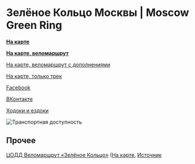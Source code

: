 # Зелёное Кольцо Москвы | Moscow Green Ring #

**[На карте](totrack/)**

**[На карте, веломаршрут](tocyclingtrack/)**

[На карте, веломаршрут с дополнениями](tocycling/)

[На карте, только трек](totrackonly/)

[Facebook](https://www.facebook.com/groups/415558512150007)

[ВКонтакте](https://vk.com/club179530397)

[Ходоки и ездоки](zkm-champs.md)

![Транспортная доступность](zkm-transport-map.svg)


## Прочее ##

[ЦОДД Веломаршрут «Зелёное Кольцо»](https://gucodd.ru/green-ring)
([На карте](https://nakarte.me/#m=11/55.71686/37.66525&l=O&nktu=https%3A%2F%2Fraw.githubusercontent.com%2Favsovetov%2Fmgr%2Fmaster%2Foriginals%2Fgucodd_gr.gpx),
[Источник](https://coddmac.store/CODD_doc/zel_kol.gpx)
